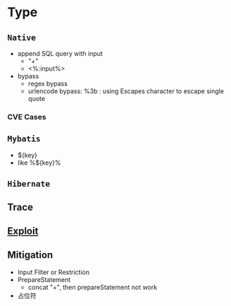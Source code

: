 # Type
## `Native`
- append SQL query with input
  - "+"
  - <%:input%>
- bypass
  - regex bypass
  - urlencode bypass: \%3b : using Escapes character to escape single quote

### CVE Cases

## `Mybatis`
- ${key}
- like %${key}%

## `Hibernate`

## Trace

## [Exploit](https://github.com/Jayway007/Offense-and-Deffense/blob/main/Offense/Pentest/Common-vul/SQL%20Injection/README.md#exploit)

## Mitigation
- Input Filter or Restriction
- PrepareStatement
  - concat "+", then prepareStatement not work
- 占位符


